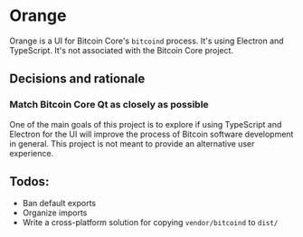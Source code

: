 # Orange

Orange is a UI for Bitcoin Core's `bitcoind` process. It's using Electron and TypeScript. It's not associated with the Bitcoin Core project.

## Decisions and rationale

### Match Bitcoin Core Qt as closely as possible

One of the main goals of this project is to explore if using TypeScript and Electron for the UI will improve the process of Bitcoin software development in general. This project is not meant to provide an alternative user experience.

## Todos:

- Ban default exports
- Organize imports
- Write a cross-platform solution for copying `vendor/bitcoind` to `dist/`
